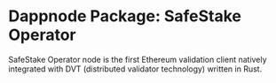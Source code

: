 # Dappnode Package: SafeStake Operator

SafeStake Operator node is the first Ethereum validation client natively integrated with DVT (distributed validator technology) written in Rust.
